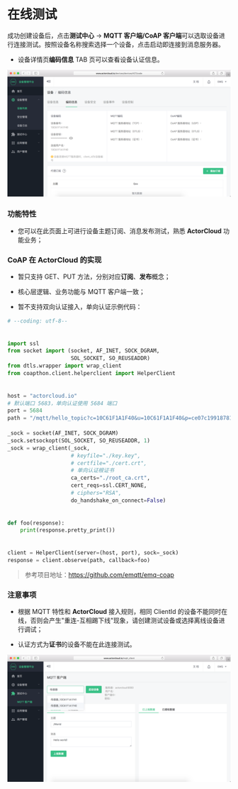# 在线测试

成功创建设备后，点击**测试中心** -> **MQTT 客户端/CoAP 客户端**可以选取设备进行连接测试。按照设备名称搜索选择一个设备，点击启动即连接到消息服务器。


- 设备详情页**编码信息** TAB 页可以查看设备认证信息。

![](/images/device_decode.png)


### 功能特性

- 您可以在此页面上可进行设备主题订阅、消息发布测试，熟悉 **ActorCloud** 功能业务；


### CoAP 在 **ActorCloud** 的实现

- 暂只支持 GET、PUT 方法，分别对应**订阅**、**发布**概念；

- 核心层逻辑、业务功能与 MQTT 客户端一致；

- 暂不支持双向认证接入，单向认证示例代码：

```python
# --coding: utf-8--


import ssl
from socket import (socket, AF_INET, SOCK_DGRAM,
                    SOL_SOCKET, SO_REUSEADDR)
from dtls.wrapper import wrap_client
from coapthon.client.helperclient import HelperClient


host = "actorcloud.io"
# 默认端口 5683，单向认证使用 5684 端口
port = 5684
path = "/mqtt/hello_topic?c=10C61F1A1F40&u=10C61F1A1F40&p=ce07c199187811e8a12b525440546606"

_sock = socket(AF_INET, SOCK_DGRAM)
_sock.setsockopt(SOL_SOCKET, SO_REUSEADDR, 1)
_sock = wrap_client(_sock,
                    # keyfile="./key.key",
                    # certfile="./cert.crt",
                    # 单向认证根证书
                    ca_certs="./root_ca.crt",
                    cert_reqs=ssl.CERT_NONE,
                    # ciphers="RSA",
                    do_handshake_on_connect=False)


def foo(response):
    print(response.pretty_print())


client = HelperClient(server=(host, port), sock=_sock)
response = client.observe(path, callback=foo)
```


> 参考项目地址：https://github.com/emqtt/emq-coap


### 注意事项

- 根据 MQTT 特性和 **ActorCloud** 接入规则，相同 ClientId 的设备不能同时在线，否则会产生"重连-互相踢下线"现象，请创建测试设备或选择离线设备进行调试；

- 认证方式为**证书**的设备不能在此连接测试。

![](/images/mqtt.png)
